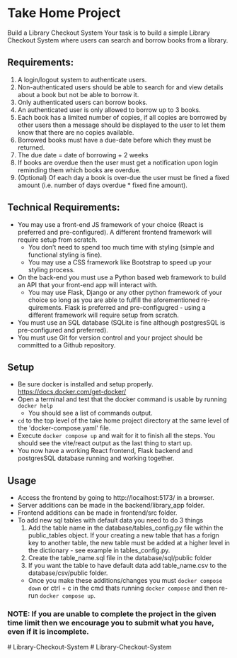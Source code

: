 # Take Home Project

Build a Library Checkout System
Your task is to build a simple Library Checkout System where users can search and borrow books from a library.

## Requirements:

1. A login/logout system to authenticate users.
2. Non-authenticated users should be able to search for and view details about a book but not be able to borrow it.
3. Only authenticated users can borrow books.
4. An authenticated user is only allowed to borrow up to 3 books.
5. Each book has a limited number of copies, if all copies are borrowed by other users then a message should be displayed to the user to let them know that there are no copies available.
6. Borrowed books must have a due-date before which they must be returned.
7. The due date = date of borrowing + 2 weeks
8. If books are overdue then the user must get a notification upon login reminding them which books are overdue.
9. (Optional) Of each day a book is over-due the user must be fined a fixed amount (i.e. number of days overdue \* fixed fine amount).

## Technical Requirements:

- You may use a front-end JS framework of your choice (React is preferred and pre-configured). A different frontend framework will require setup from scratch.
  - You don’t need to spend too much time with styling (simple and functional styling is fine).
  - You may use a CSS framework like Bootstrap to speed up your styling process.
- On the back-end you must use a Python based web framework to build an API that your front-end app will interact with.
  - You may use Flask, Django or any other python framework of your choice so long as you are able to fulfill the aforementioned re-quirements. Flask is preferred and pre-configugred - using a different framework will require setup from scratch.
- You must use an SQL database (SQLite is fine although postgresSQL is pre-configured and preferred).
- You must use Git for version control and your project should be committed to a Github repository.

## Setup

- Be sure docker is installed and setup properly. https://docs.docker.com/get-docker/
- Open a terminal and test that the docker command is usable by running `docker help`
  - You should see a list of commands output.
- `cd` to the top level of the take home project directory at the same level of the 'docker-compose.yaml' file.
- Execute `docker compose up` and wait for it to finish all the steps. You should see the vite/react output as the last thing to start up.
- You now have a working React frontend, Flask backend and postgresSQL database running and working together.

## Usage
- Access the frontend by going to http://localhost:5173/ in a browser.
- Server additions can be made in the backend/library_app folder.
- Frontend additions can be made in frontend/src folder.
- To add new sql tables with default data you need to do 3 things
  1. Add the table name in the database/tables_config.py file within the public_tables object. If your creating a new table that has a forign key to another table, the new table must be added at a higher level in the dictionary - see example in tables_config.py.
  2. Create the table_name.sql file in the database/sql/public folder
  3. If you want the table to have default data add table_name.csv to the database/csv/public folder.
  - Once you make these additions/changes you must `docker compose down` or ctrl + c in the cmd thats running `docker compose` and then re-run `docker compose up`.

### NOTE: If you are unable to complete the project in the given time limit then we encourage you to submit what you have, even if it is incomplete.
#   L i b r a r y - C h e c k o u t - S y s t e m  
 # Library-Checkout-System
